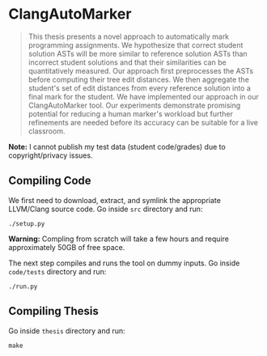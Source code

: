 # ClangAutoMarker

> This thesis presents a novel approach to automatically mark programming assignments. We hypothesize that correct student solution ASTs will be more similar to reference solution ASTs than incorrect student solutions and that their similarities can be quantitatively measured. Our approach first preprocesses the ASTs before computing their tree edit distances. We then aggregate the student's set of edit distances from every reference solution into a final mark for the student. We have implemented our approach in our ClangAutoMarker tool. Our experiments demonstrate promising potential for reducing a human marker's workload but further refinements are needed before its accuracy can be suitable for a live classroom.

**Note:** I cannot publish my test data (student code/grades) due to copyright/privacy issues.

## Compiling Code

We first need to download, extract, and symlink the appropriate LLVM/Clang source code. Go inside `src` directory and run:
```
./setup.py
```

**Warning:** Compling from scratch will take a few hours and require approximately 50GB of free space.

The next step compiles and runs the tool on dummy inputs. Go inside `code/tests` directory and run:
```
./run.py
```

## Compiling Thesis

Go inside `thesis` directory and run:
```
make
```
